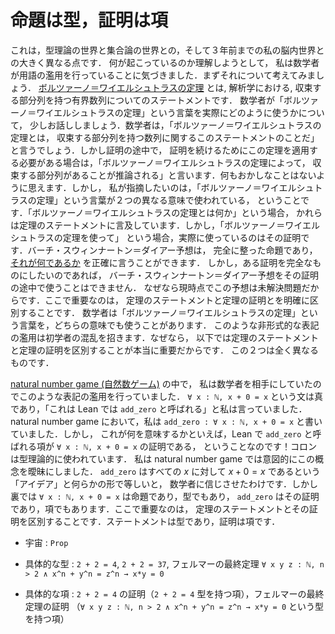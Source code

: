 <!-- # Propositions are types, proofs are terms. -->
# 命題は型，証明は項

<!-- This is where the world of type theory seriously diverges from the way things are set up in set theory, and also the way things were set up in my brain up until three years ago. In trying to understand what was going on here, I even realised that mathematicians take some liberties with their language here. Before we start, consider this. The [Bolzano-Weierstrass theorem](https://en.wikipedia.org/wiki/Bolzano%E2%80%93Weierstrass_theorem) is some statement in analysis about a bounded sequence having a convergent subsequence. I want to talk a little bit about how mathematicians use the phrase “Bolzano-Weierstrass theorem” in practice. A mathematician would say that the Bolzano-Weierstrass theorem is this statement about sequences having convergent subsequences. But if they are in the middle of a proof and need to apply it in order to continue with their proof, they say “by the Bolzano-Weierstrass theorem we deduce that there’s a convergent subsequence”. Nothing seems at all funny about any of this. But what I want to point out is that mathematicians are using the phrase “the Bolzano-Weierstrass theorem” in two different ways. When they say what it is, they are referring to the statement of the theorem. But when they say they’re using the Bolzano Weierstrass theorem, what they are actually using is its proof. The Birch and Swinnerton-Dyer conjecture is a perfectly well-formed true/false statement, you can certainly [say what it is](https://www.claymath.org/millennium-problems/birch-and-swinnerton-dyer-conjecture). But you can’t use the Birch and Swinnerton-Dyer conjecture in the middle of a proof of something else if you want your proof to be complete, because at the time of writing the conjecture is an unsolved problem. Making a clear distinction between the statement of a theorem, and the proof of a theorem, is important here. A mathematician might use the phrase “the Bolzano-Weierstrass theorem” to mean either concept. This informal abuse of notation can confuse beginners, because in the below it’s really important to be able to distinguish between a theorem statement, and a theorem proof; they are two very different things. -->

これは，型理論の世界と集合論の世界との，そして３年前までの私の脳内世界との大きく異なる点です．
何が起こっているのか理解しようとして，
私は数学者が用語の濫用を行っていることに気づきました．まずそれについて考えてみましょう．
[ボルツァーノ＝ワイエルシュトラスの定理](https://en.wikipedia.org/wiki/Bolzano%E2%80%93Weierstrass_theorem)
とは, 解析学における, 収束する部分列を持つ有界数列についてのステートメントです．
数学者が「ボルツァーノ＝ワイエルシュトラスの定理」という言葉を実際にどのように使うかについて，
少しお話ししましょう．数学者は，「ボルツァーノ＝ワイエルシュトラスの定理とは，
収束する部分列を持つ数列に関するこのステートメントのことだ」と言うでしょう．しかし証明の途中で，
証明を続けるためにこの定理を適用する必要がある場合は，「ボルツァーノ＝ワイエルシュトラスの定理によって，
収束する部分列があることが推論される」と言います．何もおかしなことはないように思えます．しかし，
私が指摘したいのは，「ボルツァーノ＝ワイエルシュトラスの定理」という言葉が２つの異なる意味で使われている，
ということです．「ボルツァーノ＝ワイエルシュトラスの定理とは何か」という場合，
かれらは定理のステートメントに言及しています．しかし，「ボルツァーノ＝ワイエルシュトラスの定理を使って」
という場合，実際に使っているのはその証明です．バーチ・スウィンナートン＝ダイアー予想は，
完全に整った命題であり，
[それが何であるか](https://www.claymath.org/millennium-problems/birch-and-swinnerton-dyer-conjecture)
を正確に言うことができます．
しかし，ある証明を完全なものにしたいのであれば，
バーチ・スウィンナートン＝ダイアー予想をその証明の途中で使うことはできません．
なぜなら現時点でこの予想は未解決問題だからです．ここで重要なのは，
定理のステートメントと定理の証明とを明確に区別することです．
数学者は「ボルツァーノ＝ワイエルシュトラスの定理」という言葉を，どちらの意味でも使うことがあります．
このような非形式的な表記の濫用は初学者の混乱を招きます．なぜなら，
以下では定理のステートメントと定理の証明を区別することが本当に重要だからです．
この２つは全く異なるものです．

<!-- In the [natural number game](http://wwwf.imperial.ac.uk/~buzzard/xena/natural_number_game/), I use this abuse of notation because I am trying to communicate to mathematicians. The statement `∀ x : ℕ, x + 0 = x` is a true statement, and I say things like “this is called `add_zero` in Lean”. In the natural number game I write statements such as `add_zero : ∀ x : ℕ, x + 0 = x`. But what this means is that the term called `add_zero` in Lean is a proof of `∀ x : ℕ, x + 0 = x`! The colon is being used in the type theory way. I am intentionally vague about this concept in the natural number game. I let mathematicians believe that `add_zero` is somehow equal to the “idea” that $x+0=x$ for all $x$. But what is going on under the hood is that `∀ x : ℕ, x + 0 = x` is a Proposition, which is a type, and `add_zero` is its proof, which is a term. Making a clear distinction between the statement of a theorem, and its proof, is important here. The statements are the types, the proofs are the terms. -->

[natural number game (自然数ゲーム)](http://wwwf.imperial.ac.uk/~buzzard/xena/natural_number_game/) の中で，
私は数学者を相手にしていたのでこのような表記の濫用を行っていました．
`∀ x : ℕ, x + 0 = x` という文は真であり，「これは Lean では `add_zero` と呼ばれる」と私は言っていました．
natural number game において，私は `add_zero : ∀ x : ℕ, x + 0 = x` と書いていました．しかし，
これが何を意味するかといえば，Lean で `add_zero` と呼ばれる項が `∀ x : ℕ, x + 0 = x` の証明である，
ということなのです！コロンは型理論的に使われています．
私は natural number game では意図的にこの概念を曖昧にしました．
`add_zero` はすべての $x$ に対して $x + 0 = x$ であるという「アイデア」と何らかの形で等しいと，
数学者に信じさせたわけです．しかし裏では `∀ x : ℕ, x + 0 = x` は命題であり，型でもあり，
`add_zero` はその証明であり，項でもあります．ここで重要なのは，
定理のステートメントとその証明を区別することです．ステートメントは型であり，証明は項です．

<!-- * Universe: `Prop` -->
* 宇宙 : `Prop`
<!-- * Examples of types: `2 + 2 = 4`, `2 + 2 = 37`, the statement of Fermat’s Last Theorem — `∀ x y z : ℕ, n > 2 ∧ x^n + y^n = z^n → x*y = 0`. -->
* 具体的な型 : `2 + 2 = 4`, `2 + 2 = 37`, フェルマーの最終定理 `∀ x y z : ℕ, n > 2 ∧ x^n + y^n = z^n → x*y = 0`
<!-- * Examples of terms: the proof that `2 + 2 = 4` (a term of type `2 + 2 = 4`), the proof of Fermat’s Last Theorem (a term of type `∀ x y z : ℕ, n > 2 ∧ x^n + y^n = z^n → x*y = 0`) -->
* 具体的な項 : `2 + 2 = 4` の証明（`2 + 2 = 4` 型を持つ項），フェルマーの最終定理の証明
  （`∀ x y z : ℕ, n > 2 ∧ x^n + y^n = z^n → x*y = 0` という型を持つ項）